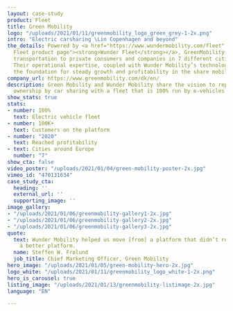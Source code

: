 ```yaml
---
layout: case-study
product: Fleet
title: Green Mobility
logo: "/uploads/2021/01/11/greenmobility_logo_green_grey-1-2x.png"
intro: "Electric carsharing \Lin Copenhagen and beyond"
the_details: Powered by <a href="https://www.wundermobility.com/fleet" title="Wunder
  Fleet product page"><strong>Wunder Fleet</strong></a>, GreenMobility offers easy
  transportation to private consumers and companies in 7 different cities across Europe.
  Their operational expertise, coupled with Wunder Mobility’s technology, has created
  the foundation for steady growth and profitability in the share mobility space.
company_url: https://www.greenmobility.com/dk/en/
description: Green Mobility and Wunder Mobility share the vision to replace car
  ownership by car sharing with a fleet that is 100% run by e-vehicles
show_stats: true
stats:
- number: 100%
  text: Electric vehicle fleet
- number: 100K+
  text: Customers on the platform
- number: "2020"
  text: Reached profitability
- text: Cities around Europe
  number: "7"
show_cta: false
video_poster: "/uploads/2021/01/04/green-mobility-poster-2x.jpg"
vimeo_id: "470131634"
case_study_cta:
  heading: ''
  external_url: ''
  supporting_image: ''
image_gallery:
- "/uploads/2021/01/06/greenmobility-gallery1-2x.jpg"
- "/uploads/2021/01/06/greenmobility-gallery2-2x.jpg"
- "/uploads/2021/01/06/greenmobility-gallery3-2x.jpg"
quote:
  text: Wunder Mobility helped us move [from] a platform that didn’t really work onto
    a better platform.
  name: Steffen W. Frølund
  job_title: Chief Marketing Officer, Green Mobility
hero_image: "/uploads/2021/01/05/green-mobility-hero-2x.jpg"
logo_white: "/uploads/2021/01/11/greenmobility_logo_white-1-2x.png"
hero_is_carousel: true
listing_image: "/uploads/2021/01/13/greenmobility-listimage-2x.jpg"
language: "EN"

---
```

